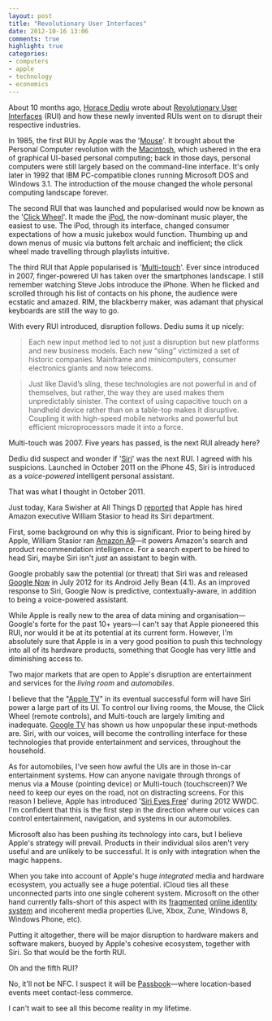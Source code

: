 ```yaml
---
layout: post
title: "Revolutionary User Interfaces"
date: 2012-10-16 13:06
comments: true
highlight: true
categories: 
- computers
- apple
- technology
- economics
---
```


About 10 months ago, [Horace Dediu][asymco] wrote about [Revolutionary User Interfaces][ruipost] (RUI) and how these newly invented RUIs went on to disrupt their respective industries.

In 1985, the first RUI by Apple was the '[Mouse][]'. It brought about the Personal Computer revolution with the [Macintosh][mac], which ushered in the era of graphical UI-based personal computing; back in those days, personal computers were still largely based on the command-line interface. It's only later in 1992 that IBM PC-compatible clones running Microsoft DOS and Windows 3.1. The introduction of the mouse changed the whole personal computing landscape forever.

The second RUI that was launched and popularised would now be known as the '[Click Wheel][cw]'. It made the [iPod][], the now-dominant music player, the easiest to use. The iPod, through its interface, changed consumer expectations of how a music jukebox would function. Thumbing up and down menus of music via buttons felt archaic and inefficient; the click wheel made travelling through playlists intuitive.

The third RUI that Apple popularised is '[Multi-touch][mt]'. Ever since introduced in 2007, finger-powered UI has taken over the smartphones landscape. I still remember watching Steve Jobs introduce the iPhone. When he flicked and scrolled through his list of contacts on his phone, the audience were ecstatic and amazed. RIM, the blackberry maker, was adamant that physical keyboards are still the way to go.

With every RUI introduced, disruption follows. Dediu sums it up nicely:

> Each new input method led to not just a disruption but new platforms and new business models. Each new “sling” victimized a set of historic companies. Mainframe and minicomputers, consumer electronics giants and now telecoms.

> Just like David’s sling, these technologies are not powerful in and of themselves, but rather, the way they are used makes them unpredictably sinister. The context of using capacitive touch on a handheld device rather than on a table-top makes it disruptive. Coupling it with high-speed mobile networks and powerful but efficient microprocessors made it into a force.

Multi-touch was 2007. Five years has passed, is the next RUI already here?

Dediu did suspect and wonder if '[Siri][]' was the next RUI. I agreed with his suspicions. Launched in October 2011 on the iPhone 4S, Siri is introduced as a *voice-powered* intelligent personal assistant.

That was what I thought in October 2011.

Just today, Kara Swisher at All Things D [reported][atd] that Apple has hired Amazon executive William Stasior to head its Siri department.

First, some background on why this is significant. Prior to being hired by Apple, William Stasior ran [Amazon A9][a9]—it powers Amazon's search and product recommendation intelligence. For a search expert to be hired to head Siri, maybe Siri isn't *just* an assistant to begin with.

Google probably saw the potential (or threat) that Siri was and released [Google Now][gn] in July 2012 for its Android Jelly Bean (4.1). As an improved response to Siri, Google Now is predictive, contextually-aware, in addition to being a voice-powered assistant.

While Apple is really new to the area of data mining and organisation—Google's forte for the past 10+ years—I can't say that Apple pioneered this RUI, nor would it be at its potential at its current form. However, I'm absolutely sure that Apple is in a very good position to push this technology into all of its hardware products, something that Google has very little and diminishing access to.

Two major markets that are open to Apple's disruption are entertainment and services for the *living room* and *automobiles*.

I believe that the "[Apple TV][atv]" in its eventual successful form will have Siri power a large part of its UI. To control our living rooms, the Mouse, the Click Wheel (remote controls), and Multi-touch are largely limiting and inadequate. [Google TV][gtv] has shown us how unpopular these input-methods are. Siri, with our voices, will become the controlling interface for these technologies that provide entertainment and services, throughout the household.

As for automobiles, I've seen how awful the UIs are in those in-car entertainment systems. How can anyone navigate through throngs of menus via a Mouse (pointing device) or Multi-touch (touchscreen)? We need to keep our eyes on the road, not on distracting screens. For this reason I believe, Apple has introduced '[Siri Eyes Free][sef]' during 2012 WWDC. I'm confident that this is the first step in the direction where our voices can control entertainment, navigation, and systems in our automobiles.

Microsoft also has been pushing its technology into cars, but I believe Apple's strategy will prevail. Products in their individual silos aren't very useful and are unlikely to be successful. It is only with integration when the magic happens.

When you take into account of Apple's huge *integrated* media and hardware ecosystem, you actually see a huge potential. iCloud ties all these unconnected parts into one single coherent system. Microsoft on the other hand currently falls-short of this aspect with its [fragmented][mskb] [online identity system][msid] and incoherent media properties (Live, Xbox, Zune, Windows 8, Windows Phone, etc).

Putting it altogether, there will be major disruption to hardware makers and software makers, buoyed by Apple's cohesive ecosystem, together with Siri. So that would be the forth RUI.

Oh and the fifth RUI?

No, it'll not be NFC. I suspect it will be [Passbook][]—where location-based events meet contact-less commerce.

I can't wait to see all this become reality in my lifetime.

[gtv]: http://en.wikipedia.org/wiki/Google_TV
[passbook]: http://en.wikipedia.org/wiki/Passbook_(application)
[msid]: http://en.wikipedia.org/wiki/Microsoft_account
[mskb]: http://support.microsoft.com/kb/2692008
[sef]: http://www.wired.com/autopia/2012/06/siri-in-cars/all/1
[atv]: http://en.wikipedia.org/wiki/Apple_TV
[gn]: http://en.wikipedia.org/wiki/Google_Now
[a9]: http://a9.com/
[atd]: http://allthingsd.com/20121015/exclusive-apple-hires-amazon-a9s-stasior-to-run-siri-does-hire-signal-a-bigger-move-into-search/
[siri]: http://en.wikipedia.org/wiki/Siri_(software)
[mt]: http://en.wikipedia.org/wiki/Multi-touch
[ipod]: http://en.wikipedia.org/wiki/IPod
[cw]: http://en.wikipedia.org/wiki/IPod_click_wheel
[mouse]: http://en.wikipedia.org/wiki/Mouse_(computing)
[mac]: http://en.wikipedia.org/wiki/Macintosh
[asymco]: http://www.asymco.com/
[applehire]: http://thenextweb.com/apple/2012/10/15/apple-hires-amazons-stasior-to-head-siri-department-after-co-founders-cheyer-and-kittlaus-leave/
[ruipost]: http://www.asymco.com/2011/11/03/revolutionary-user-interfaces/
